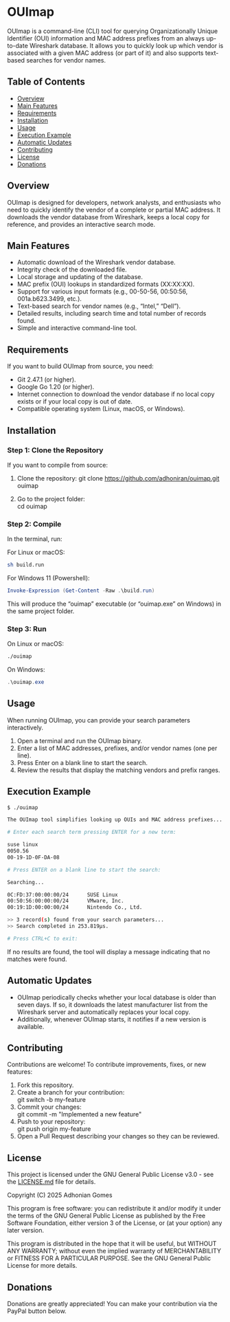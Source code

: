 # OUImap

OUImap is a command-line (CLI) tool for querying Organizationally Unique Identifier (OUI) information and MAC address prefixes from an always up-to-date Wireshark database. It allows you to quickly look up which vendor is associated with a given MAC address (or part of it) and also supports text-based searches for vendor names.

## Table of Contents

- [Overview](#overview)
- [Main Features](#main-features)
- [Requirements](#requirements)
- [Installation](#installation)
- [Usage](#usage)
- [Execution Example](#execution-example)
- [Automatic Updates](#automatic-updates)
- [Contributing](#contributing)
- [License](#license)
- [Donations](#donations)

## Overview

OUImap is designed for developers, network analysts, and enthusiasts who need to quickly identify the vendor of a complete or partial MAC address. It downloads the vendor database from Wireshark, keeps a local copy for reference, and provides an interactive search mode.

## Main Features

- Automatic download of the Wireshark vendor database.
- Integrity check of the downloaded file.
- Local storage and updating of the database.
- MAC prefix (OUI) lookups in standardized formats (XX:XX:XX).
- Support for various input formats (e.g., 00-50-56, 00:50:56, 001a.b623.3499, etc.).
- Text-based search for vendor names (e.g., “Intel,” “Dell”).
- Detailed results, including search time and total number of records found.
- Simple and interactive command-line tool.

## Requirements

If you want to build OUImap from source, you need:

- Git 2.47.1 (or higher).
- Google Go 1.20 (or higher).
- Internet connection to download the vendor database if no local copy exists or if your local copy is out of date.
- Compatible operating system (Linux, macOS, or Windows).

## Installation

### Step 1: Clone the Repository

If you want to compile from source:

1. Clone the repository:
   git clone https://github.com/adhoniran/ouimap.git ouimap

2. Go to the project folder:  
   cd ouimap

### Step 2: Compile

In the terminal, run:

For Linux or macOS:
```bash
sh build.run
```

For Windows 11 (Powershell):
```powershell
Invoke-Expression (Get-Content -Raw .\build.run)
```

This will produce the “ouimap” executable (or “ouimap.exe” on Windows) in the same project folder.

### Step 3: Run

On Linux or macOS:
```bash
./ouimap
```

On Windows:
```powershell
.\ouimap.exe
```

## Usage

When running OUImap, you can provide your search parameters interactively.

1. Open a terminal and run the OUImap binary.
2. Enter a list of MAC addresses, prefixes, and/or vendor names (one per line).
3. Press Enter on a blank line to start the search.
4. Review the results that display the matching vendors and prefix ranges.

## Execution Example

```bash
$ ./ouimap

The OUImap tool simplifies looking up OUIs and MAC address prefixes...

# Enter each search term pressing ENTER for a new term:

suse linux
0050.56
00-19-1D-0F-DA-08

# Press ENTER on a blank line to start the search:

Searching...

0C:FD:37:00:00:00/24      SUSE Linux
00:50:56:00:00:00/24      VMware, Inc.
00:19:1D:00:00:00/24      Nintendo Co., Ltd.

>> 3 record(s) found from your search parameters...
>> Search completed in 253.819µs.

# Press CTRL+C to exit:
```

If no results are found, the tool will display a message indicating that no matches were found.

## Automatic Updates

- OUImap periodically checks whether your local database is older than seven days. If so, it downloads the latest manufacturer list from the Wireshark server and automatically replaces your local copy.
- Additionally, whenever OUImap starts, it notifies if a new version is available.

## Contributing

Contributions are welcome! To contribute improvements, fixes, or new features:

1. Fork this repository.
2. Create a branch for your contribution:  
   git switch -b my-feature
3. Commit your changes:  
   git commit -m "Implemented a new feature"
4. Push to your repository:  
   git push origin my-feature
5. Open a Pull Request describing your changes so they can be reviewed.

## License

This project is licensed under the GNU General Public License v3.0 - see the [LICENSE.md](LICENSE.md) file for details.

Copyright (C) 2025 Adhonian Gomes

This program is free software: you can redistribute it and/or modify it under the terms of the GNU General Public License as published by the Free Software Foundation, either version 3 of the License, or (at your option) any later version.

This program is distributed in the hope that it will be useful, but WITHOUT ANY WARRANTY; without even the implied warranty of MERCHANTABILITY or FITNESS FOR A PARTICULAR PURPOSE. See the GNU General Public License for more details.


## Donations

Donations are greatly appreciated! You can make your contribution via the PayPal button below.
